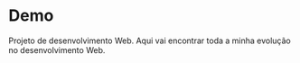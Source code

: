 # Demo

Projeto de desenvolvimento Web.
Aqui vai encontrar toda a minha evolução no desenvolvimento Web.
